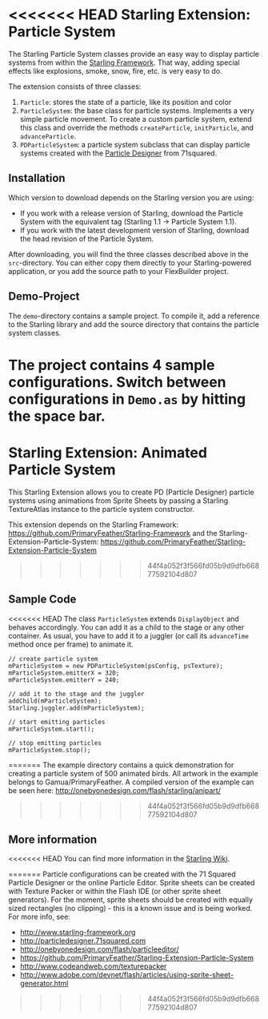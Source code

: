 <<<<<<< HEAD
Starling Extension: Particle System
===================================

The Starling Particle System classes provide an easy way to display particle systems from within the [Starling Framework][1]. That way, adding special effects like explosions, smoke, snow, fire, etc. is very easy to do.

The extension consists of three classes:

1. `Particle`: stores the state of a particle, like its position and color
2. `ParticleSystem`: the base class for particle systems. Implements a very simple particle movement. To create a custom particle system, extend this class and override the methods `createParticle`, `initParticle`, and `advanceParticle`.
3. `PDParticleSystem`: a particle system subclass that can display particle systems created with the  [Particle Designer][2] from 71squared.

Installation
------------

Which version to download depends on the Starling version you are using:

* If you work with a release version of Starling, download the Particle System with the equivalent tag (Starling 1.1 -> Particle System 1.1).
* If you work with the latest development version of Starling, download the head revision of the Particle System. 

After downloading, you will find the three classes described above in the `src`-directory. You can either copy them directly to your Starling-powered application, or you add the source path to your FlexBuilder project.

Demo-Project
------------

The `demo`-directory contains a sample project. To compile it, add a reference to the Starling library and add the source directory that contains the particle system classes.

The project contains 4 sample configurations. Switch between configurations in `Demo.as` by 
hitting the space bar.
=======
Starling Extension: Animated Particle System
===================================

This Starling Extension allows you to create PD (Particle Designer) particle systems using animations from Sprite Sheets by passing a Starling TextureAtlas instance to the particle system constructor.

This extension depends on the Starling Framework: https://github.com/PrimaryFeather/Starling-Framework and the Starling-Extension-Particle-System: https://github.com/PrimaryFeather/Starling-Extension-Particle-System
>>>>>>> 44f4a052f3f566fd05b9d9dfb66877592104d807

Sample Code
-----------

<<<<<<< HEAD
The class `ParticleSystem` extends `DisplayObject` and behaves accordingly. You can add it as a child to the stage or any other container. As usual, you have to add it to a juggler (or call its `advanceTime` method once per frame) to animate it.

    // create particle system
    mParticleSystem = new PDParticleSystem(psConfig, psTexture);
    mParticleSystem.emitterX = 320;
    mParticleSystem.emitterY = 240;
    
    // add it to the stage and the juggler
    addChild(mParticleSystem);
    Starling.juggler.add(mParticleSystem);

    // start emitting particles
    mParticleSystem.start();

    // stop emitting particles
    mParticleSystem.stop();
=======
The example directory contains a quick demonstration for creating a particle system of 500 animated birds. All artwork in the example belongs to Gamua/PrimaryFeather. A compiled version of the example can be seen here: http://onebyonedesign.com/flash/starling/anipart/
>>>>>>> 44f4a052f3f566fd05b9d9dfb66877592104d807

More information
----------------

<<<<<<< HEAD
You can find more information in the [Starling Wiki](http://wiki.starling-framework.org/extensions/particlesystem).

[1]: http://www.starling-framework.org
[2]: http://particledesigner.71squared.com
=======
Particle configurations can be created with the 71 Squared Particle Designer or the online Particle Editor. Sprite sheets can be created with Texture Packer or within the Flash IDE (or other sprite sheet generators). For the moment, sprite sheets should be created with equally sized rectangles (no clipping) - this is a known issue and is being worked. For more info, see:

- http://www.starling-framework.org
- http://particledesigner.71squared.com
- http://onebyonedesign.com/flash/particleeditor/
- https://github.com/PrimaryFeather/Starling-Extension-Particle-System
- http://www.codeandweb.com/texturepacker
- http://www.adobe.com/devnet/flash/articles/using-sprite-sheet-generator.html
>>>>>>> 44f4a052f3f566fd05b9d9dfb66877592104d807
